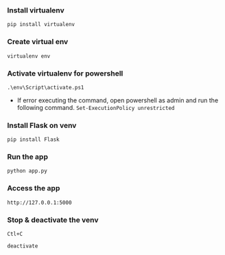 ### Install virtualenv
`pip install virtualenv`

###  Create virtual env
`virtualenv env`

### Activate virtualenv for powershell
`.\env\Script\activate.ps1`

- If error executing the command, open powershell as admin and run the following command.
`Set-ExecutionPolicy unrestricted`

### Install Flask on venv
`pip install Flask`

### Run the app
`python app.py`

### Access the app 
`http://127.0.0.1:5000`

### Stop & deactivate the venv
`Ctl+C`

`deactivate`
